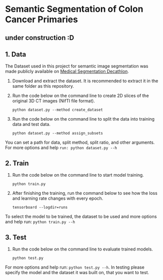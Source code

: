 # Semantic Segmentation of Colon Cancer Primaries

## under construction :D

## 1. Data

The Dataset used in this project for semantic image segmentation was made publicly available on [Medical Segmentation Decathlon](http://medicaldecathlon.com/index.html). 

1) Download and extract the dataset. It is recommended to extract it in the same folder as this repository.

2) Run the code below on the command line to create 2D slices of the original 3D CT images (NifTI file format).
    ```
    python dataset.py --method create_dataset 
    ```

3) Run the code below on the command line to split the data into training data and test data.
    ```
    python dataset.py --method assign_subsets
    ```

You can set a path for data, split method, split ratio, and other arguments. For more options and help `run: python dataset.py --h`

## 2. Train
1) Run the code below on the command line to start model training. 
    ```
    python train.py
    ```
2) After finishing the training, run the command below to see how the loss and learning rate changes with every epoch.
    ```
    tensorboard --logdir=runs
    ```

To select the model to be trained, the dataset to be used and more options and help run: `python train.py --h`

## 3. Test
1) Run the code below on the command line to evaluate trained models. 
    ```
    python test.py
    ```
For more options and help run: `python test.py --h`. In testing please specify the model and the dataset it was built on, that you want to test.

